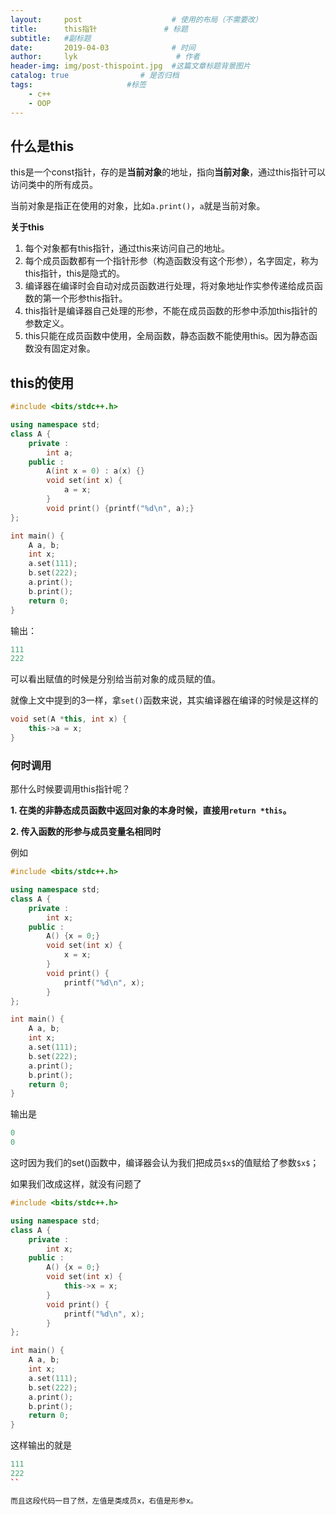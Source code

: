 ```yaml
---
layout:     post                    # 使用的布局（不需要改）
title:      this指针               # 标题 
subtitle:   #副标题
date:       2019-04-03              # 时间
author:     lyk                      # 作者
header-img: img/post-thispoint.jpg  #这篇文章标题背景图片
catalog: true                # 是否归档
tags:                     #标签
    - c++
    - OOP
---
```

## 什么是this
this是一个const指针，存的是**当前对象**的地址，指向**当前对象**，通过this指针可以访问类中的所有成员。

当前对象是指正在使用的对象，比如`a.print()`，`a`就是当前对象。

**关于this**
1. 每个对象都有this指针，通过this来访问自己的地址。
2. 每个成员函数都有一个指针形参（构造函数没有这个形参），名字固定，称为this指针，this是隐式的。
3. 编译器在编译时会自动对成员函数进行处理，将对象地址作实参传递给成员函数的第一个形参this指针。
4. this指针是编译器自己处理的形参，不能在成员函数的形参中添加this指针的参数定义。
5. this只能在成员函数中使用，全局函数，静态函数不能使用this。因为静态函数没有固定对象。
## this的使用

```cpp
#include <bits/stdc++.h>

using namespace std;
class A {
	private :
		int a;
	public :
		A(int x = 0) : a(x) {}
		void set(int x) {
			a = x;
		}
		void print() {printf("%d\n", a);} 
};

int main() {
	A a, b;
	int x;
	a.set(111);
	b.set(222);
	a.print();
	b.print();
	return 0;
}
```
输出：
```cpp
111
222
```
可以看出赋值的时候是分别给当前对象的成员赋的值。

就像上文中提到的3一样，拿`set()`函数来说，其实编译器在编译的时候是这样的
```cpp
void set(A *this, int x) {
	this->a = x;
}
```
### 何时调用
那什么时候要调用this指针呢？

**1. 在类的非静态成员函数中返回对象的本身时候，直接用`return *this`。**

**2. 传入函数的形参与成员变量名相同时**

例如
```cpp
#include <bits/stdc++.h>

using namespace std;
class A {
	private :
		int x;
	public :
		A() {x = 0;}
		void set(int x) {
			x = x;
		}
		void print() {
			printf("%d\n", x);
		}
};

int main() {
	A a, b;
	int x;
	a.set(111);
	b.set(222);
	a.print();
	b.print();
	return 0;
}
```
输出是
```cpp
0
0
```
这时因为我们的set()函数中，编译器会认为我们把成员`$x$`的值赋给了参数`$x$`；

如果我们改成这样，就没有问题了
```cpp
#include <bits/stdc++.h>

using namespace std;
class A {
	private :
		int x;
	public :
		A() {x = 0;}
		void set(int x) {
			this->x = x;
		}
		void print() {
			printf("%d\n", x);
		}
};

int main() {
	A a, b;
	int x;
	a.set(111);
	b.set(222);
	a.print();
	b.print();
	return 0;
}
```
这样输出的就是
```cpp
111
222
``

而且这段代码一目了然，左值是类成员x，右值是形参x。
